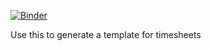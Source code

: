 
[![Binder](https://mybinder.org/badge_logo.svg)](https://mybinder.org/v2/gh/jmason-ebi/notebooks/master?filepath=generate_template%2F_GenerateTimesheetTemplate.ipynb)

Use this to generate a template for timesheets
